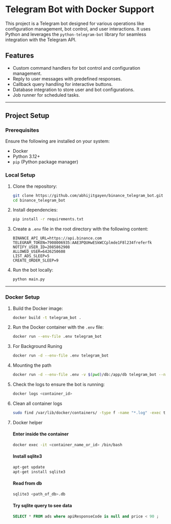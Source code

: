 # Telegram Bot with Docker Support

This project is a Telegram bot designed for various operations like configuration management, bot control, and user interactions. It uses Python and leverages the `python-telegram-bot` library for seamless integration with the Telegram API.

## Features

- Custom command handlers for bot control and configuration management.
- Reply to user messages with predefined responses.
- Callback query handling for interactive buttons.
- Database integration to store user and bot configurations.
- Job runner for scheduled tasks.

---

## Project Setup

### Prerequisites

Ensure the following are installed on your system:

- Docker
- Python 3.12+
- `pip` (Python package manager)

### Local Setup

1. Clone the repository:
   ```bash
   git clone https://github.com/abhijitgayen/binance_telegram_bot.git 
   cd binance_telegram_bot
   ```

2. Install dependencies:
   ```bash
   pip install -r requirements.txt
   ```

3. Create a `.env` file in the root directory with the following content:
   ```dotenv
   BINANCE_API_URL=https://api.binance.com
   TELEGRAM_TOKEN=7908006935:AAE3PQUHwESkWCCplmde1F8l234freferfk
   NOTIFY_USER_ID=2085862908
   ALLOWED_USER=6426250608
   LIST_ADS_SLEEP=5
   CREATE_ORDER_SLEEP=9
   ```

4. Run the bot locally:
   ```bash
   python main.py
   ```
---

### Docker Setup

1. Build the Docker image:
   ```bash
   docker build -t telegram_bot .
   ```

2. Run the Docker container with the `.env` file:
   ```bash
   docker run --env-file .env telegram_bot
   ```

3. For Background Runing
   ```bash
   docker run -d --env-file .env telegram_bot
   ```

4. Mounting the path
   ```bash
   docker run -d --env-file .env -v $(pwd)/db:/app/db telegram_bot --name telegram_bot
   ```

5. Check the logs to ensure the bot is running:
   ```bash
   docker logs <container_id>
   ```

6. Clean all container logs
   ```bash
   sudo find /var/lib/docker/containers/ -type f -name "*.log" -exec truncate -s 0 {} \;
   ```

7. Docker helper

   #### Enter inside the container
   ```bash
   docker exec -it <container_name_or_id> /bin/bash
   ```

   #### Install sqlite3
   ```bash
   apt-get update
   apt-get install sqlite3 
   ```

   #### Read from db
   ```bash
   sqlite3 <path_of_db>.db
   ```

   #### Try sqlite query to see data
   ```sql
   SELECT * FROM ads where apiResponseCode is null and price < 90 ;
   ```
